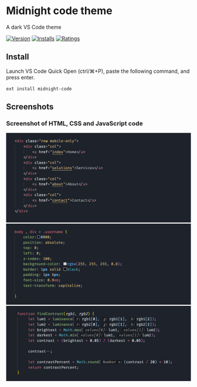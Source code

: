 # Midnight code theme

A dark VS Code theme

[![Version](https://vsmarketplacebadge.apphb.com/version/akmarnafi.midnight-code.svg)](https://marketplace.visualstudio.com/items?itemName=akmarnafi.midnight-code)
[![Installs](https://vsmarketplacebadge.apphb.com/installs/akmarnafi.midnight-code.svg)](https://marketplace.visualstudio.com/items?itemName=akmarnafi.midnight-code)
[![Ratings](https://vsmarketplacebadge.apphb.com/rating/akmarnafi.midnight-code.svg)](https://marketplace.visualstudio.com/items?itemName=akmarnafi.midnight-code)

## Install

Launch VS Code Quick Open (ctrl/⌘+P), paste the following command, and press enter.  
```
ext install midnight-code
```

## Screenshots

### Screenshot of HTML, CSS and JavaScript code
![Theme Screenshot](screenshot-html.png)
![Theme Screenshot](screenshot-css.png)
![Theme Screenshot](screenshot-js.png)
